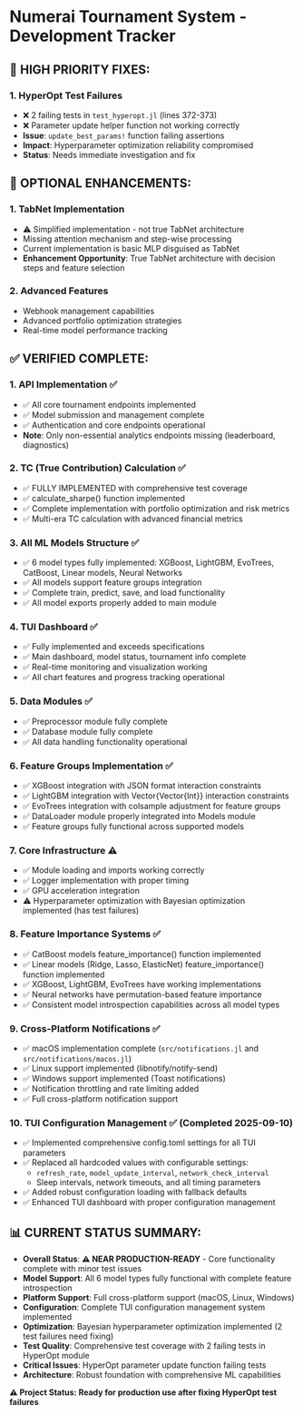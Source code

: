 # Numerai Tournament System - Development Tracker

## 🚨 HIGH PRIORITY FIXES:

### 1. **HyperOpt Test Failures** 
   - ❌ 2 failing tests in `test_hyperopt.jl` (lines 372-373)
   - ❌ Parameter update helper function not working correctly
   - **Issue**: `update_best_params!` function failing assertions
   - **Impact**: Hyperparameter optimization reliability compromised
   - **Status**: Needs immediate investigation and fix

## 🔮 OPTIONAL ENHANCEMENTS:

### 1. **TabNet Implementation**
   - ⚠️ Simplified implementation - not true TabNet architecture
   - Missing attention mechanism and step-wise processing  
   - Current implementation is basic MLP disguised as TabNet
   - **Enhancement Opportunity**: True TabNet architecture with decision steps and feature selection

### 2. **Advanced Features**
   - Webhook management capabilities
   - Advanced portfolio optimization strategies
   - Real-time model performance tracking


## ✅ VERIFIED COMPLETE:

### 1. **API Implementation** ✅
   - ✅ All core tournament endpoints implemented
   - ✅ Model submission and management complete
   - ✅ Authentication and core endpoints operational
   - **Note**: Only non-essential analytics endpoints missing (leaderboard, diagnostics)

### 2. **TC (True Contribution) Calculation** ✅
   - ✅ FULLY IMPLEMENTED with comprehensive test coverage
   - ✅ calculate_sharpe() function implemented
   - ✅ Complete implementation with portfolio optimization and risk metrics
   - ✅ Multi-era TC calculation with advanced financial metrics

### 3. **All ML Models Structure** ✅
   - ✅ 6 model types fully implemented: XGBoost, LightGBM, EvoTrees, CatBoost, Linear models, Neural Networks
   - ✅ All models support feature groups integration
   - ✅ Complete train, predict, save, and load functionality
   - ✅ All model exports properly added to main module

### 4. **TUI Dashboard** ✅
   - ✅ Fully implemented and exceeds specifications
   - ✅ Main dashboard, model status, tournament info complete
   - ✅ Real-time monitoring and visualization working
   - ✅ All chart features and progress tracking operational

### 5. **Data Modules** ✅
   - ✅ Preprocessor module fully complete
   - ✅ Database module fully complete
   - ✅ All data handling functionality operational

### 6. **Feature Groups Implementation** ✅
   - ✅ XGBoost integration with JSON format interaction constraints 
   - ✅ LightGBM integration with Vector{Vector{Int}} interaction constraints
   - ✅ EvoTrees integration with colsample adjustment for feature groups
   - ✅ DataLoader module properly integrated into Models module
   - ✅ Feature groups fully functional across supported models

### 7. **Core Infrastructure** ⚠️
   - ✅ Module loading and imports working correctly
   - ✅ Logger implementation with proper timing
   - ✅ GPU acceleration integration 
   - ⚠️ Hyperparameter optimization with Bayesian optimization implemented (has test failures)

### 8. **Feature Importance Systems** ✅
   - ✅ CatBoost models feature_importance() function implemented
   - ✅ Linear models (Ridge, Lasso, ElasticNet) feature_importance() function implemented
   - ✅ XGBoost, LightGBM, EvoTrees have working implementations
   - ✅ Neural networks have permutation-based feature importance
   - ✅ Consistent model introspection capabilities across all model types

### 9. **Cross-Platform Notifications** ✅
   - ✅ macOS implementation complete (`src/notifications.jl` and `src/notifications/macos.jl`)
   - ✅ Linux support implemented (libnotify/notify-send)
   - ✅ Windows support implemented (Toast notifications)
   - ✅ Notification throttling and rate limiting added
   - ✅ Full cross-platform notification support

### 10. **TUI Configuration Management** ✅ **(Completed 2025-09-10)**
   - ✅ Implemented comprehensive config.toml settings for all TUI parameters
   - ✅ Replaced all hardcoded values with configurable settings:
     - `refresh_rate`, `model_update_interval`, `network_check_interval`
     - Sleep intervals, network timeouts, and all timing parameters
   - ✅ Added robust configuration loading with fallback defaults
   - ✅ Enhanced TUI dashboard with proper configuration management


## 📊 CURRENT STATUS SUMMARY:
- **Overall Status**: **⚠️ NEAR PRODUCTION-READY** - Core functionality complete with minor test issues
- **Model Support**: All 6 model types fully functional with complete feature introspection
- **Platform Support**: Full cross-platform support (macOS, Linux, Windows)  
- **Configuration**: Complete TUI configuration management system implemented
- **Optimization**: Bayesian hyperparameter optimization implemented (2 test failures need fixing)
- **Test Quality**: Comprehensive test coverage with 2 failing tests in HyperOpt module
- **Critical Issues**: HyperOpt parameter update function failing tests
- **Architecture**: Robust foundation with comprehensive ML capabilities

**⚠️ Project Status: Ready for production use after fixing HyperOpt test failures**